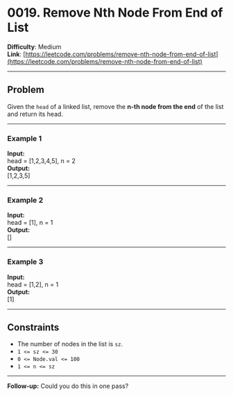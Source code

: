 # 0019. Remove Nth Node From End of List

**Difficulty**: Medium  
**Link**: [https://leetcode.com/problems/remove-nth-node-from-end-of-list](https://leetcode.com/problems/remove-nth-node-from-end-of-list)

---

## Problem

Given the `head` of a linked list, remove the **n-th node from the end** of the list and return its head.

---

### Example 1

**Input:**  
    head = [1,2,3,4,5], n = 2  
**Output:**  
    [1,2,3,5]

---

### Example 2

**Input:**  
    head = [1], n = 1  
**Output:**  
    []

---

### Example 3

**Input:**  
    head = [1,2], n = 1  
**Output:**  
    [1]

---

## Constraints

- The number of nodes in the list is `sz`.
- `1 <= sz <= 30`
- `0 <= Node.val <= 100`
- `1 <= n <= sz`

---

**Follow-up:** Could you do this in one pass?

